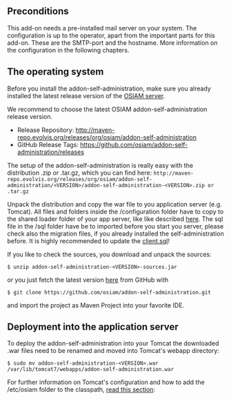 ## Preconditions
This add-on needs a pre-installed mail server on your system. The configuration is up to the operator, apart from the important parts for this add-on. These are the SMTP-port and the hostname. More information on the configuration in the following chapters.

## The operating system

Before you install the addon-self-administration, make sure you already installed the latest release version of the [OSIAM server](https://github.com/osiam/server/wiki/detailed_reference_installation).

We recommend to choose the latest OSIAM addon-self-administration release version.
 * Release Repository: http://maven-repo.evolvis.org/releases/org/osiam/addon-self-administration
 * GitHub Release Tags: https://github.com/osiam/addon-self-administration/releases

The setup of the addon-self-administration is really easy with the distribution .zip or .tar.gz, which you can find here:
`http://maven-repo.evolvis.org/releases/org/osiam/addon-self-administration/<VERSION>/addon-self-administration-<VERSION>.zip or .tar.gz`

Unpack the distribution and copy the war file to you application server (e.g. Tomcat). All files and folders inside the /configuration folder have to copy to the shared loader folder of your app server, like like described [here](https://github.com/osiam/server/wiki/detailed_reference_installation#deployment-into-the-application-server). The sql file in the /sql folder have be to imported before you start you server, please check also the migration files, if you already installed the self-administration before. It is highly recommended to update the [client.sql](https://github.com/osiam/addon-self-administration/blob/master/src/main/sql/client.sql)!

If you like to check the sources, you download and unpack the sources:

`$ unzip addon-self-administration-<VERSION>-sources.jar`

or you just fetch the latest version [here](https://github.com/osiam/addon-self-administration.git) from GitHub with

`$ git clone https://github.com/osiam/addon-self-administration.git`

and import the project as Maven Project into your favorite IDE.

## Deployment into the application server
To deploy the addon-self-administration into your Tomcat the downloaded .war files need to be renamed and moved into Tomcat's webapp directory:

`$ sudo mv addon-self-administration-<VERSION>.war /var/lib/tomcat7/webapps/addon-self-administration.war`

For further information on Tomcat's configuration and how to add the /etc/osiam folder to the classpath, [read this section](https://github.com/osiam/server/wiki/detailed_reference_installation#wiki-deployment-into-the-application-server):
